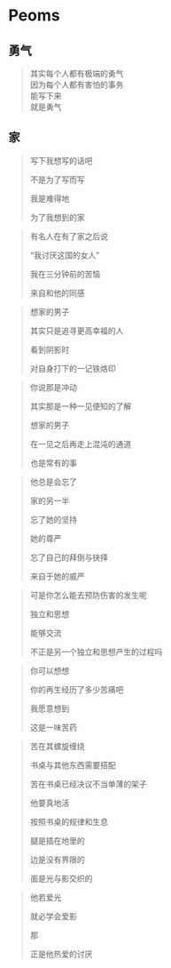 # Peoms

## 勇气

> 其实每个人都有极端的勇气  
> 因为每个人都有害怕的事务  
> 能写下来  
> 就是勇气  

## 家

> 写下我想写的话吧
> 
> 不是为了写而写
> 
> 我是难得地
> 
> 为了我想到的家

> 有名人在有了家之后说
> 
> “我讨厌这国的女人”
> 
> 我在三分钟前的苦恼
> 
> 来自和他的同感

> 想家的男子
> 
> 其实只是追寻更高幸福的人
> 
> 看到阴影时
> 
> 对自身打下的一记铁烙印


> 你说那是冲动
> 
> 其实那是一种一见便知的了解
> 
> 想家的男子
> 
> 在一见之后再走上混沌的通道
> 
> 也是常有的事

> 他总是会忘了
> 
> 家的另一半
>
> 忘了她的坚持
> 
> 她的尊严
> 
> 忘了自己的拜倒与抉择
> 
> 来自于她的威严

> 可是你怎么能去预防伤害的发生呢
> 
> 独立和思想
> 
> 能够交流
> 
> 不正是另一个独立和思想产生的过程吗

> 你可以想想
> 
> 你的再生经历了多少苦痛吧
>
> 我愿意想到
> 
> 这是一味苦药

> 苦在其螺旋缠绕
> 
> 书桌与其他东西需要搭配
> 
> 苦在书桌已经决议不当单薄的架子
> 
> 他要真地活
> 
> 按照书桌的规律和生息
> 
> 腿是插在地里的
> 
> 边是没有界限的
> 
> 面是光与影交织的

> 他若爱光
> 
> 就必学会爱影
> 
> 那
> 
> 正是他热爱的讨厌

